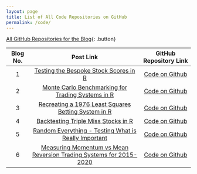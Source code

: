 ```yaml
---
layout: page
title: List of All Code Repositories on GitHub
permalink: /code/
---
```


[All GitHub Repositories for the Blog](https://github.com/jstoetz/R_Code){: .button}

|Blog No.|Post Link|GitHub Repository Link|
|:-:|:-:|:-:|
|1|[Testing the Bespoke Stock Scores in R](https://jstoetz.github.io/r/backtesting/2019/09/11/Testing-the-Bespoke-Stock-Scores-in-R.html)|[Code on Github](https://github.com/jstoetz/R_Code/blob/master/Blog_Post_1)|
2|[Monte Carlo Benchmarking for Trading Systems in R](https://jstoetz.github.io/r/backtesting/2019/10/01/Monte-Carlo-Benchmarking-for-Trading-Systems-in-R.html)|[Code on Github](https://github.com/jstoetz/R_Code/blob/master/Blog_Post_2)|
3|[Recreating a 1976 Least Squares Betting System in R](https://jstoetz.github.io/r/sports-betting/2019/10/24/Recreating-a-1976-Least-Squares-Betting-System-in-R.html)|[Code on Github](https://github.com/jstoetz/R_Code/blob/master/Blog_Post_3)|
4|[Backtesting Triple Miss Stocks in R](https://jstoetz.github.io/r/backtesting/2019/11/04/Bespoke-Triple-Play-Analysis.html)|[Code on Github](https://github.com/jstoetz/R_Code/blob/master/Blog_Post_4)|
5|[Random Everything - Testing What is Really Important]()|[Code on Github](https://github.com/jstoetz/R_Code/blob/master/Blog_Post_5)|
6|[Measuring Momentum vs Mean Reversion Trading Systems for 2015-2020]()|[Code on Github](https://github.com/jstoetz/R_Code/blob/master/Blog_Post_6.r)|
